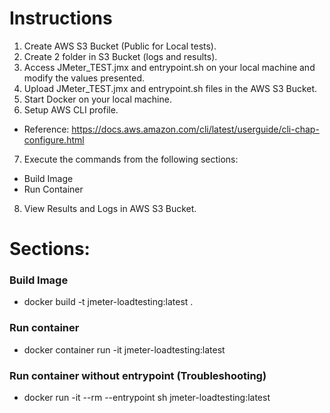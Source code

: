 # Instructions
1. Create AWS S3 Bucket (Public for Local tests).
2. Create 2 folder in S3 Bucket (logs and results).
3. Access JMeter_TEST.jmx and entrypoint.sh on your local machine and modify the values presented.
4. Upload JMeter_TEST.jmx and entrypoint.sh files in the AWS S3 Bucket.
5. Start Docker on your local machine.
6. Setup AWS CLI profile.
- Reference: https://docs.aws.amazon.com/cli/latest/userguide/cli-chap-configure.html
7. Execute the commands from the following sections:
- Build Image
- Run Container
8. View Results and Logs in AWS S3 Bucket.

# Sections:

### Build Image
- docker build -t jmeter-loadtesting:latest .

### Run container 
- docker container run -it jmeter-loadtesting:latest

### Run container without entrypoint (Troubleshooting)
- docker run -it --rm --entrypoint sh jmeter-loadtesting:latest
